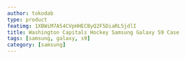 ```yaml
---
author: tokodab
type: product
featimg: 1XBWiM7A54CVpHHECByQ2F5DiaRL5jdlI
title: Washington Capitals Hockey Samsung Galaxy S9 Case
tags: [samsung, galaxy, s9]
category: [samsung]
---
```

